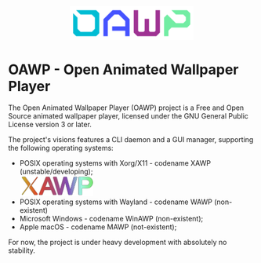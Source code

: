 <p align="center">
  <img src="https://raw.githubusercontent.com/OAWP/.github/main/profile/assets/OAWP_logo_row_v2.svg" width="50%">
</p>

# OAWP - Open Animated Wallpaper Player

The Open Animated Wallpaper Player (OAWP) project is a Free and Open Source animated wallpaper player, licensed under the GNU General Public License version 3 or later.

The project's visions features a CLI daemon and a GUI manager, supporting the following operating systems:
* POSIX operating systems with Xorg/X11 - codename XAWP (unstable/developing);<br>
    <img src="https://raw.githubusercontent.com/OAWP/.github/main/profile/assets/XAWP_logo_gradient_v2.svg" width="150px" alt="XAWP-logo">
* POSIX operating systems with Wayland - codename WAWP (non-existent)
* Microsoft Windows - codename WinAWP (non-existent);
* Apple macOS - codename MAWP (not-existent);

For now, the project is under heavy development with absolutely no stability.
